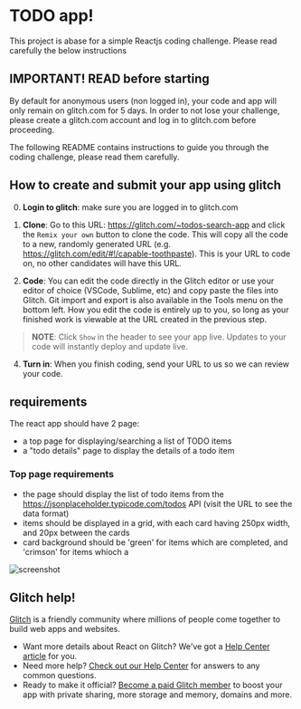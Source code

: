 # TODO app!

This project is abase for a simple Reactjs coding challenge. Please read carefully the below instructions

## IMPORTANT! READ before starting
By default for anonymous users (non logged in), your code and app will only remain on glitch.com for 5 days. In order to not lose your challenge, please create a glitch.com account and log in to glitch.com before proceeding.

The following README contains instructions to guide you through the coding challenge, please read them carefully.

## How to create and submit your app using glitch

0. **Login to glitch**: make sure you are logged in to glitch.com

1. **Clone**: Go to this URL: https://glitch.com/~todos-search-app and click the `Remix your own` button to clone the code. This will copy all the code to a new, randomly generated URL (e.g. https://glitch.com/edit/#!/capable-toothpaste). This is your URL to code on, no other candidates will have this URL.

2. **Code**: You can edit the code directly in the Glitch editor or use your editor of choice (VSCode, Sublime, etc) and copy paste the files into Glitch. Git import and export is also available in the Tools menu on the bottom left. How you edit the code is entirely up to you, so long as your finished work is viewable at the URL created in the previous step.

> **NOTE**: Click `Show` in the header to see your app live. Updates to your code will instantly deploy and update live.

4. **Turn in**: When you finish coding, send your URL to us so we can review your code.


## requirements

The react app should have 2 page:
- a top page for displaying/searching a list of TODO items
- a "todo details" page to display the details of a todo item

### Top page requirements

- the page should display the list of todo items from the https://jsonplaceholder.typicode.com/todos API (visit the URL to see the data format)
- items should be displayed in a grid, with each card having 250px width, and 20px between the cards
- card background should be 'green' for items which are completed, and 'crimson' for items whioch a

![screenshot](https://cdn.glitch.com/69d5f470-9f1e-492f-a706-2218599bf06d%2Fexample-top.png?v=1623632882331)




## Glitch help!

[Glitch](https://glitch.com) is a friendly community where millions of people come together to build web apps and websites.

- Want more details about React on Glitch? We've got a [Help Center article](https://help.glitch.com/kb/article/112) for you.
- Need more help? [Check out our Help Center](https://help.glitch.com/) for answers to any common questions.
- Ready to make it official? [Become a paid Glitch member](https://glitch.com/pricing) to boost your app with private sharing, more storage and memory, domains and more.
